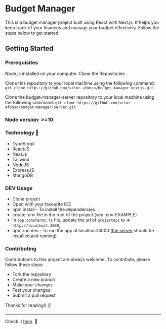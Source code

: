 # Budget Manager

This is a budget manager project built using React with Next.js. It helps you keep track of your finances and manage your budget effectively. Follow the steps below to get started.


## Getting Started

### Prerequisites

Node.js installed on your computer.
Clone the Repositories

Clone this repository to your local machine using the following command:
`git clone https://github.com/vitor-afonso/budget-manager-nextjs.git`

Clone the budget-manager-server repository to your local machine using the following command:
`git clone https://github.com/vitor-afonso/budget-manager-server.git`


### Node version: >=10

### Technology :wrench:

- TypeScript
- ReactJS
- NextJs
- Tailwind
- NodeJS
- ExpressJS
- MongoDB

### DEV Usage

- Clone project
- Open with your favourite IDE
- npm install - To install the dependencies
- create .env file in the root of the project (see .env-EXAMPLE)
- in `app.constants.ts` file, update the url of `projectApi` to => `http://localhost:3000`,
- npm run dev - To run the app at localhost:3000 ([the server](https://github.com/vitor-afonso/budget-manager-server/tree/main) should be installed and running)

### Contributing

Contributions to this project are always welcome. To contribute, please follow these steps:

- Fork the repository
- Create a new branch
- Make your changes
- Test your changes
- Submit a pull request

Thanks for reading!! :v:

---

Check it [here](https://acozinhadasandra.netlify.app/). :rocket:
